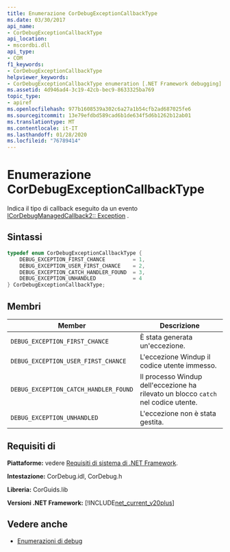```yaml
---
title: Enumerazione CorDebugExceptionCallbackType
ms.date: 03/30/2017
api_name:
- CorDebugExceptionCallbackType
api_location:
- mscordbi.dll
api_type:
- COM
f1_keywords:
- CorDebugExceptionCallbackType
helpviewer_keywords:
- CorDebugExceptionCallbackType enumeration [.NET Framework debugging]
ms.assetid: 4d946ad4-3c19-42cb-bec9-8633325ba769
topic_type:
- apiref
ms.openlocfilehash: 977b1608539a302c6a27a1b54cfb2ad687025fe6
ms.sourcegitcommit: 13e79efdbd589cad6b1de634f5d6b1262b12ab01
ms.translationtype: MT
ms.contentlocale: it-IT
ms.lasthandoff: 01/28/2020
ms.locfileid: "76789414"
---
```

# <a name="cordebugexceptioncallbacktype-enumeration"></a>Enumerazione CorDebugExceptionCallbackType
Indica il tipo di callback eseguito da un evento [ICorDebugManagedCallback2:: Exception](icordebugmanagedcallback2-exception-method.md) .  
  
## <a name="syntax"></a>Sintassi  
  
```cpp  
typedef enum CorDebugExceptionCallbackType {  
    DEBUG_EXCEPTION_FIRST_CHANCE         = 1,  
    DEBUG_EXCEPTION_USER_FIRST_CHANCE    = 2,  
    DEBUG_EXCEPTION_CATCH_HANDLER_FOUND  = 3,  
    DEBUG_EXCEPTION_UNHANDLED            = 4  
} CorDebugExceptionCallbackType;  
```  
  
## <a name="members"></a>Membri  
  
|Member|Descrizione|  
|------------|-----------------|  
|`DEBUG_EXCEPTION_FIRST_CHANCE`|È stata generata un'eccezione.|  
|`DEBUG_EXCEPTION_USER_FIRST_CHANCE`|L'eccezione Windup il codice utente immesso.|  
|`DEBUG_EXCEPTION_CATCH_HANDLER_FOUND`|Il processo Windup dell'eccezione ha rilevato un blocco `catch` nel codice utente.|  
|`DEBUG_EXCEPTION_UNHANDLED`|L'eccezione non è stata gestita.|  
  
## <a name="requirements"></a>Requisiti di  
 **Piattaforme:** vedere [Requisiti di sistema di .NET Framework](../../../../docs/framework/get-started/system-requirements.md).  
  
 **Intestazione:** CorDebug.idl, CorDebug.h  
  
 **Libreria:** CorGuids.lib  
  
 **Versioni .NET Framework:** [!INCLUDE[net_current_v20plus](../../../../includes/net-current-v20plus-md.md)]  
  
## <a name="see-also"></a>Vedere anche

- [Enumerazioni di debug](debugging-enumerations.md)
